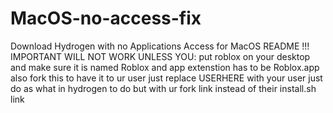 # MacOS-no-access-fix
Download Hydrogen with no Applications Access for MacOS
README !!! IMPORTANT WILL NOT WORK UNLESS YOU:
put roblox on your desktop and make sure it is named Roblox
and app extenstion has to be Roblox.app
also fork this to have it to ur user just replace USERHERE with your user
just do as what in hydrogen to do but with ur fork link instead of their install.sh link
